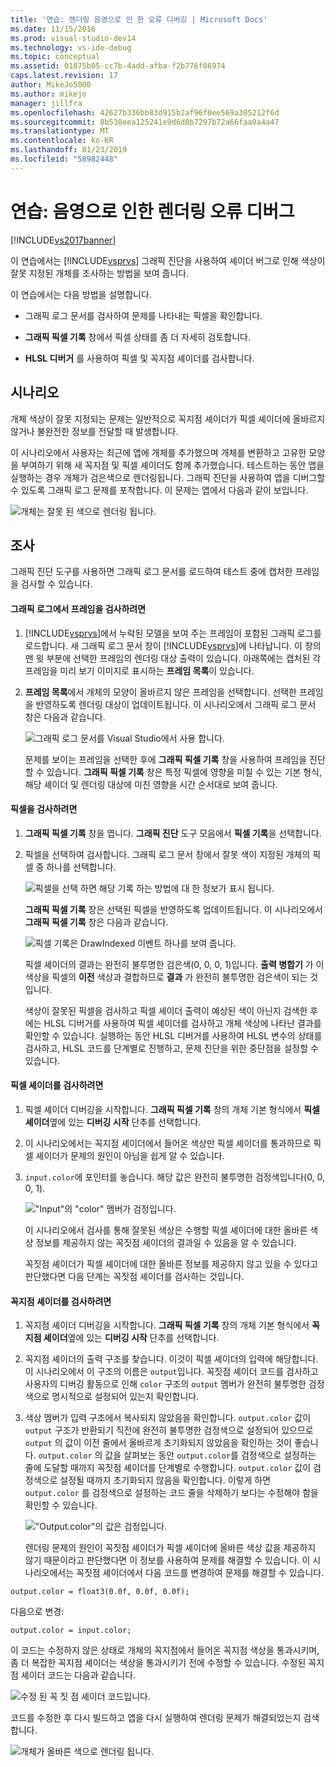 ```yaml
---
title: '연습: 렌더링 음영으로 인 한 오류 디버깅 | Microsoft Docs'
ms.date: 11/15/2016
ms.prod: visual-studio-dev14
ms.technology: vs-ide-debug
ms.topic: conceptual
ms.assetid: 01875b05-cc7b-4add-afba-f2b776f86974
caps.latest.revision: 17
author: MikeJo5000
ms.author: mikejo
manager: jillfra
ms.openlocfilehash: 42627b336bb83d915b2af96f0ee569a305212f6d
ms.sourcegitcommit: 8b538eea125241e9d6d8b7297b72a66faa9a4a47
ms.translationtype: MT
ms.contentlocale: ko-KR
ms.lasthandoff: 01/23/2019
ms.locfileid: "58982448"
---
```

# <a name="walkthrough-debugging-rendering-errors-due-to-shading"></a>연습: 음영으로 인한 렌더링 오류 디버그
[!INCLUDE[vs2017banner](../includes/vs2017banner.md)]

이 연습에서는 [!INCLUDE[vsprvs](../includes/vsprvs-md.md)] 그래픽 진단을 사용하여 셰이더 버그로 인해 색상이 잘못 지정된 개체를 조사하는 방법을 보여 줍니다.  
  
 이 연습에서는 다음 방법을 설명합니다.  
  
-   그래픽 로그 문서를 검사하여 문제를 나타내는 픽셀을 확인합니다.  
  
-   **그래픽 픽셀 기록** 창에서 픽셀 상태를 좀 더 자세히 검토합니다.  
  
-   **HLSL 디버거** 를 사용하여 픽셀 및 꼭지점 셰이더를 검사합니다.  
  
## <a name="scenario"></a>시나리오  
 개체 색상이 잘못 지정되는 문제는 일반적으로 꼭지점 셰이더가 픽셀 셰이더에 올바르지 않거나 불완전한 정보를 전달할 때 발생합니다.  
  
 이 시나리오에서 사용자는 최근에 앱에 개체를 추가했으며 개체를 변환하고 고유한 모양을 부여하기 위해 새 꼭지점 및 픽셀 셰이더도 함께 추가했습니다. 테스트하는 동안 앱을 실행하는 경우 개체가 검은색으로 렌더링됩니다. 그래픽 진단을 사용하여 앱을 디버그할 수 있도록 그래픽 로그 문제를 포착합니다. 이 문제는 앱에서 다음과 같이 보입니다.  
  
 ![개체는 잘못 된 색으로 렌더링 됩니다. ](../debugger/media/gfx-diag-demo-render-error-shader-problem.png "gfx_diag_demo_render_error_shader_problem")  
  
## <a name="investigation"></a>조사  
 그래픽 진단 도구를 사용하면 그래픽 로그 문서를 로드하여 테스트 중에 캡처한 프레임을 검사할 수 있습니다.  
  
#### <a name="to-examine-a-frame-in-a-graphics-log"></a>그래픽 로그에서 프레임을 검사하려면  
  
1. [!INCLUDE[vsprvs](../includes/vsprvs-md.md)]에서 누락된 모델을 보여 주는 프레임이 포함된 그래픽 로그를 로드합니다. 새 그래픽 로그 문서 창이 [!INCLUDE[vsprvs](../includes/vsprvs-md.md)]에 나타납니다. 이 창의 맨 윗 부분에 선택한 프레임의 렌더링 대상 출력이 있습니다. 아래쪽에는 캡처된 각 프레임을 미리 보기 이미지로 표시하는 **프레임 목록**이 있습니다.  
  
2. **프레임 목록**에서 개체의 모양이 올바르지 않은 프레임을 선택합니다. 선택한 프레임을 반영하도록 렌더링 대상이 업데이트됩니다. 이 시나리오에서 그래픽 로그 문서 창은 다음과 같습니다.  
  
    ![그래픽 로그 문서를 Visual Studio에서 사용 합니다. ](../debugger/media/gfx-diag-demo-render-error-shader-step-1.png "gfx_diag_demo_render_error_shader_step_1")  
  
   문제를 보이는 프레임을 선택한 후에 **그래픽 픽셀 기록** 창을 사용하여 프레임을 진단할 수 있습니다. **그래픽 픽셀 기록** 창은 특정 픽셀에 영향을 미칠 수 있는 기본 형식, 해당 셰이더 및 렌더링 대상에 미친 영향을 시간 순서대로 보여 줍니다.  
  
#### <a name="to-examine-a-pixel"></a>픽셀을 검사하려면  
  
1. **그래픽 픽셀 기록** 창을 엽니다. **그래픽 진단** 도구 모음에서 **픽셀 기록**을 선택합니다.  
  
2. 픽셀을 선택하여 검사합니다. 그래픽 로그 문서 창에서 잘못 색이 지정된 개체의 픽셀 중 하나를 선택합니다.  
  
    ![픽셀을 선택 하면 해당 기록 하는 방법에 대 한 정보가 표시 됩니다. ](../debugger/media/gfx-diag-demo-render-error-shader-step-2.png "gfx_diag_demo_render_error_shader_step_2")  
  
    **그래픽 픽셀 기록** 창은 선택된 픽셀을 반영하도록 업데이트됩니다. 이 시나리오에서 **그래픽 픽셀 기록** 창은 다음과 같습니다.  
  
    ![픽셀 기록은 DrawIndexed 이벤트 하나를 보여 줍니다. ](../debugger/media/gfx-diag-demo-render-error-shader-step-3.png "gfx_diag_demo_render_error_shader_step_3")  
  
    픽셀 셰이더의 결과는 완전히 불투명한 검은색(0, 0, 0, 1)입니다. **출력 병합기** 가 이 색상을 픽셀의 **이전** 색상과 결합하므로 **결과** 가 완전히 불투명한 검은색이 되는 것입니다.  
  
   색상이 잘못된 픽셀을 검사하고 픽셀 셰이더 출력이 예상된 색이 아닌지 검색한 후에는 HLSL 디버거를 사용하여 픽셀 셰이더를 검사하고 개체 색상에 나타난 결과를 확인할 수 있습니다. 실행하는 동안 HLSL 디버거를 사용하여 HLSL 변수의 상태를 검사하고, HLSL 코드를 단계별로 진행하고, 문제 진단을 위한 중단점을 설정할 수 있습니다.  
  
#### <a name="to-examine-the-pixel-shader"></a>픽셀 셰이더를 검사하려면  
  
1. 픽셀 셰이더 디버깅을 시작합니다. **그래픽 픽셀 기록** 창의 개체 기본 형식에서 **픽셀 셰이더**옆에 있는 **디버깅 시작** 단추를 선택합니다.  
  
2. 이 시나리오에서는 꼭지점 셰이더에서 들어온 색상만 픽셀 셰이더를 통과하므로 픽셀 셰이더가 문제의 원인이 아님을 쉽게 알 수 있습니다.  
  
3. `input.color`에 포인터를 놓습니다. 해당 값은 완전히 불투명한 검정색입니다(0, 0, 0, 1).  
  
    !["Input"의 "color" 멤버가 검정입니다. ](../debugger/media/gfx-diag-demo-render-error-shader-step-5.png "gfx_diag_demo_render_error_shader_step_5")  
  
    이 시나리오에서 검사를 통해 잘못된 색상은 수행할 픽셀 셰이더에 대한 올바른 색상 정보를 제공하지 않는 꼭짓점 셰이더의 결과일 수 있음을 알 수 있습니다.  
  
   꼭짓점 셰이더가 픽셀 셰이더에 대한 올바른 정보를 제공하지 않고 있을 수 있다고 판단했다면 다음 단계는 꼭짓점 셰이더를 검사하는 것입니다.  
  
#### <a name="to-examine-the-vertex-shader"></a>꼭지점 셰이더를 검사하려면  
  
1. 꼭지점 셰이더 디버깅을 시작합니다. **그래픽 픽셀 기록** 창의 개체 기본 형식에서 **꼭지점 셰이더**옆에 있는 **디버깅 시작** 단추를 선택합니다.  
  
2. 꼭지점 셰이더의 출력 구조를 찾습니다. 이것이 픽셀 셰이더의 입력에 해당합니다. 이 시나리오에서 이 구조의 이름은 `output`입니다. 꼭짓점 셰이더 코드를 검사하고 사용자의 디버깅 활동으로 인해 `color` 구조의 `output` 멤버가 완전히 불투명한 검정색으로 명시적으로 설정되어 있는지 확인합니다.  
  
3. 색상 멤버가 입력 구조에서 복사되지 않았음을 확인합니다. `output.color` 값이 `output` 구조가 반환되기 직전에 완전히 불투명한 검정색으로 설정되어 있으므로 `output` 의 값이 이전 줄에서 올바르게 초기화되지 않았음을 확인하는 것이 좋습니다. `output.color` 의 값을 살펴보는 동안 `output.color`를 검정색으로 설정하는 줄에 도달할 때까지 꼭짓점 셰이더를 단계별로 수행합니다. `output.color` 값이 검정색으로 설정될 때까지 초기화되지 않음을 확인합니다. 이렇게 하면 `output.color` 를 검정색으로 설정하는 코드 줄을 삭제하기 보다는 수정해야 함을 확인할 수 있습니다.  
  
    !["Output.color"의 값은 검정입니다. ](../debugger/media/gfx-diag-demo-render-error-shader-step-7.png "gfx_diag_demo_render_error_shader_step_7")  
  
   렌더링 문제의 원인이 꼭짓점 셰이더가 픽셀 셰이더에 올바른 색상 값을 제공하지 않기 때문이라고 판단했다면 이 정보를 사용하여 문제를 해결할 수 있습니다. 이 시나리오에서는 꼭짓점 셰이더에서 다음 코드를 변경하여 문제를 해결할 수 있습니다.  
  
```  
output.color = float3(0.0f, 0.0f, 0.0f);  
```  
  
 다음으로 변경:  
  
```hlsl  
output.color = input.color;  
```  
  
 이 코드는 수정하지 않은 상태로 개체의 꼭지점에서 들어온 꼭지점 색상을 통과시키며, 좀 더 복잡한 꼭지점 셰이더는 색상을 통과시키기 전에 수정할 수 있습니다. 수정된 꼭지점 셰이더 코드는 다음과 같습니다.  
  
 ![수정 된 꼭 짓 점 셰이더 코드입니다. ](../debugger/media/gfx-diag-demo-render-error-shader-step-8.png "gfx_diag_demo_render_error_shader_step_8")  
  
 코드를 수정한 후 다시 빌드하고 앱을 다시 실행하여 렌더링 문제가 해결되었는지 검색합니다.  
  
 ![개체가 올바른 색으로 렌더링 됩니다. ](../debugger/media/gfx-diag-demo-render-error-shader-resolution.png "gfx_diag_demo_render_error_shader_resolution")
